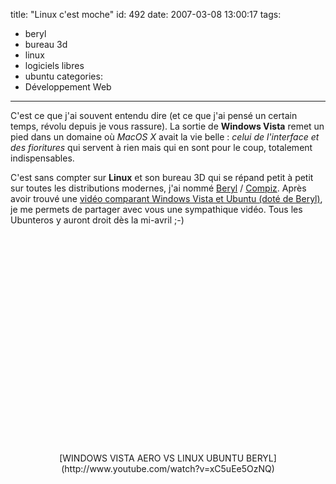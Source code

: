title: "Linux c'est moche"
id: 492
date: 2007-03-08 13:00:17
tags: 
- beryl
- bureau 3d
- linux
- logiciels libres
- ubuntu
categories: 
- Développement Web
---

C'est ce que j'ai souvent entendu dire (et ce que j'ai pensé un certain temps, révolu depuis je vous rassure). La sortie de **Windows Vista** remet un pied dans un domaine où _MacOS X_ avait la vie belle : _celui de l'interface et des fioritures_ qui servent à rien mais qui en sont pour le coup, totalement indispensables.

C'est sans compter sur **Linux** et son bureau 3D qui se répand petit à petit sur toutes les distributions modernes, j'ai nommé [Beryl](http://fr.wikipedia.org/wiki/Beryl_%28informatique%29) / [Compiz](http://fr.wikipedia.org/wiki/Compiz). Après avoir trouvé une [vidéo comparant Windows Vista et Ubuntu (doté de Beryl)](http://www.mumblyworld.info/index.php?2007/03/07/107-windows-vista-aero-vs-ubuntu-beryl), je me permets de partager avec vous une sympathique vidéo. Tous les Ubunteros y auront droit dès la mi-avril ;-)

<div style="text-align:center;"><object width="425" height="350"><param name="movie" value="http://www.youtube.com/v/xC5uEe5OzNQ"></param><param name="wmode" value="transparent"></param><embed src="http://www.youtube.com/v/xC5uEe5OzNQ" type="application/x-shockwave-flash" wmode="transparent" width="425" height="350"></embed></object>
[WINDOWS VISTA AERO VS LINUX UBUNTU BERYL](http://www.youtube.com/watch?v=xC5uEe5OzNQ)</div>